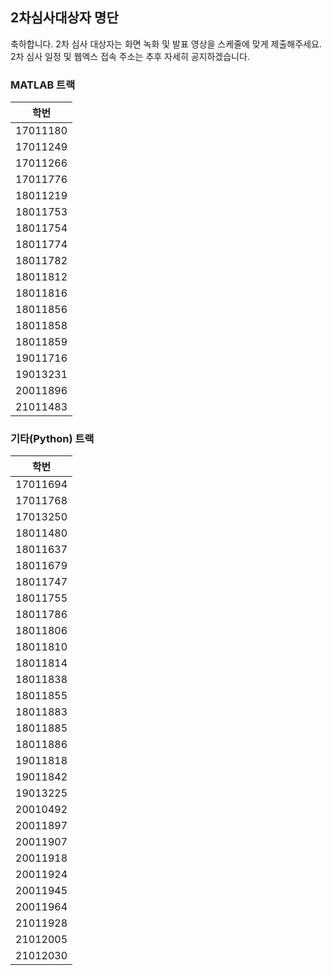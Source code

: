 ## 2차심사대상자 명단

축하합니다. 2차 심사 대상자는 화면 녹화 및 발표 영상을 스케줄에 맞게 제출해주세요.
2차 심사 일정 및 웹엑스 접속 주소는 추후 자세히 공지하겠습니다.

### MATLAB 트랙

|학번|
|------|
|17011180|
|17011249|
|17011266|
|17011776|
|18011219|
|18011753|
|18011754|
|18011774|
|18011782|
|18011812|
|18011816|
|18011856|
|18011858|
|18011859|
|19011716|
|19013231|
|20011896|
|21011483|


### 기타(Python) 트랙

|학번|
|------|
|17011694|
|17011768|
|17013250|
|18011480|
|18011637|
|18011679|
|18011747|
|18011755|
|18011786|
|18011806|
|18011810|
|18011814|
|18011838|
|18011855|
|18011883|
|18011885|
|18011886|
|19011818|
|19011842|
|19013225|
|20010492|
|20011897|
|20011907|
|20011918|
|20011924|
|20011945|
|20011964|
|21011928|
|21012005|
|21012030|
